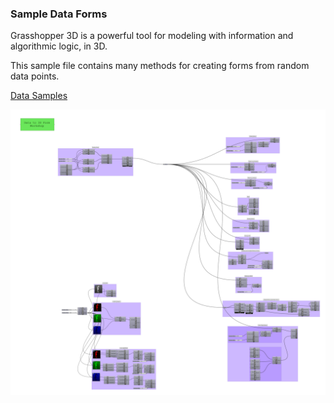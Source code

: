 ### Sample Data Forms

Grasshopper 3D is a powerful tool for modeling with information and algorithmic logic, in 3D.

This sample file contains many methods for creating forms from random data points.

[Data Samples](data_form_sample.gh)

![gh](data_form_sample.png)

